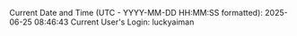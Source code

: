 Current Date and Time (UTC - YYYY-MM-DD HH:MM:SS formatted): 2025-06-25 08:46:43
Current User's Login: luckyaiman
